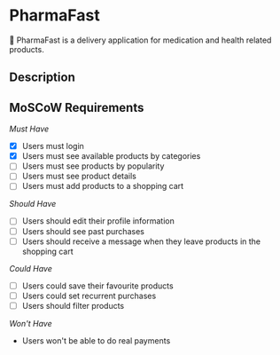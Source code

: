 # PharmaFast
💊 PharmaFast is a delivery application for medication and health related products.

## Description



## MoSCoW Requirements

*Must Have*
- [X] Users must login
- [X] Users must see available products by categories
- [ ] Users must see products by popularity
- [ ] Users must see product details
- [ ] Users must add products to a shopping cart

*Should Have*
- [ ] Users should edit their profile information
- [ ] Users  should see past purchases
- [ ] Users should receive a message when they leave products in the shopping cart

*Could Have*
- [ ] Users could save their favourite products
- [ ] Users could set recurrent purchases
- [ ] Users should filter products 

*Won't Have*
- Users won't be able to do real payments

